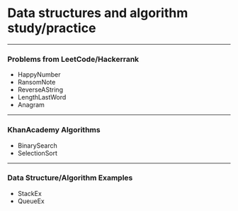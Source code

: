 # Data structures and algorithm study/practice

---

### Problems from LeetCode/Hackerrank
* HappyNumber
* RansomNote
* ReverseAString
* LengthLastWord
* Anagram

---

### KhanAcademy Algorithms 
* BinarySearch
* SelectionSort

---

### Data Structure/Algorithm Examples
* StackEx
* QueueEx
